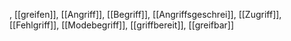 , [[greifen]], [[Angriff]], [[Begriff]], [[Angriffsgeschrei]], [[Zugriff]], [[Fehlgriff]], [[Modebegriff]], [[griffbereit]], [[greifbar]]